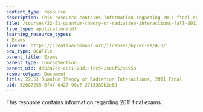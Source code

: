 ```yaml
---
content_type: resource
description: This resource contains information regarding 2011 final exams.
file: /courses/22-51-quantum-theory-of-radiation-interactions-fall-2012/526872556f4f042798c72713389b2e6d_MIT22_51F12_final_2011.pdf
file_type: application/pdf
learning_resource_types:
- Exams
license: https://creativecommons.org/licenses/by-nc-sa/4.0/
ocw_type: OCWFile
parent_title: Exams
parent_type: CourseSection
parent_uid: dd82a7cc-c0c1-28d1-fcc5-2ce6f5236953
resourcetype: Document
title: 22.51 Quantum Theory of Radiation Interactions, 2011 Final
uid: 52687255-6f4f-0427-98c7-2713389b2e6d
---
```

This resource contains information regarding 2011 final exams.